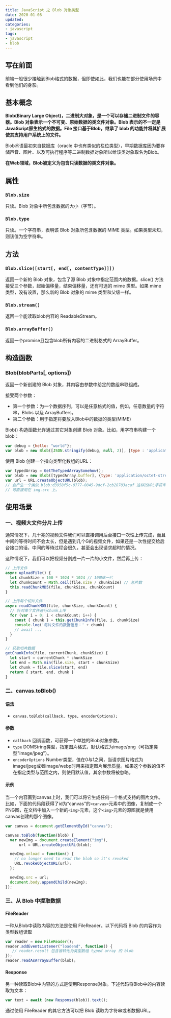 ```yaml
---
title: JavaScript 之 Blob 对象类型
date: 2020-01-08
updated:
categories:
- javascript
tags:
- javascript
- blob
---
```


## 写在前面

前端一般很少接触到Blob格式的数据，但即使如此，我们也能在部分使用场景中看到他们的身影。

<!-- more -->

## 基本概念

**Blob(Binary Large Object)，二进制大对象，是一个可以存储二进制文件的容器。Blob 对象表示一个不可变、原始数据的类文件对象。Blob 表示的不一定是JavaScript原生格式的数据。File 接口基于Blob，继承了 blob 的功能并将其扩展使其支持用户系统上的文件。**

Blob术语最初来自数据库（oracle 中也有类似的栏位类型），早期数据库因为要存储声音、图片、以及可执行程序等二进制数据对象所以给该类对象取名为Blob。

**在Web领域，Blob被定义为包含只读数据的类文件对象。**

## 属性

### ```Blob.size```

只读。Blob 对象中所包含数据的大小（字节）。

### ```Blob.type```

只读。一个字符串，表明该 Blob 对象所包含数据的 MIME 类型。如果类型未知，则该值为空字符串。

## 方法

### ```Blob.slice([start[, end[, contentType]]])```

返回一个新的 Blob 对象，包含了源 Blob 对象中指定范围内的数据。slice() 方法接受三个参数，起始偏移量，结束偏移量，还有可选的 mime 类型。如果 mime 类型，没有设置，那么新的 Blob 对象的 mime 类型和父级一样。

### ```Blob.stream()```

返回一个能读取blob内容的 ReadableStream。

### ```Blob.arrayBuffer()```

返回一个promise且包含blob所有内容的二进制格式的 ArrayBuffer。

## 构造函数

### Blob(blobParts[, options])

返回一个新创建的 Blob 对象，其内容由参数中给定的数组串联组成。

接受两个参数：
- 第一个参数：为一个数据序列，可以是任意格式的值，例如，任意数量的字符串，Blobs 以及 ArrayBuffers。
- 第二个参数：用于指定将要放入Blob中的数据的类型(MIME)

Blob() 构造函数允许通过其它对象创建 Blob 对象。比如，用字符串构建一个 blob：

```javascript
var debug = {hello: "world"};
var blob = new Blob([JSON.stringify(debug, null, 2)], {type : 'application/json'});
```

使用 Blob 创建一个指向类型化数组的URL：

```javascript
var typedArray = GetTheTypedArraySomehow();
var blob = new Blob([typedArray.buffer], {type: 'application/octet-stream'}); // 传入一个合适的 MIME 类型
var url = URL.createObjectURL(blob);
// 会产生一个类似 blob:d3958f5c-0777-0845-9dcf-2cb28783acaf 这样的URL字符串
// 可直接用在 img.src 上。
```

## 使用场景

### 一、视频大文件分片上传

通常情况下，几十兆的视频文件我们可以直接调用后台接口一次性上传完成，而且中间的等待时间不会太长，但是遇到几个G的视频文件，如果还是一次性提交给后台接口的话，中间的等待过程会很久，甚至会出现请求超时的情况。

这种情况下，我们可以把视频分割成一片一片的小文件，然后再上传：

```javascript
// 上传文件
async uploadFile() {
  let chunkSize = 100 * 1024 * 1024 // 100MB一片
  let chunkCount = Math.ceil(file.size / chunkSize) // 总片数
  this.readChunkMD5(file, chunkSize, chunkCount)
}

// 上传每个切片文件
async readChunkMD5(file, chunkSize, chunkCount) {
  // 针对单个文件进行chunk上传
  for (var i = 0; i < chunkCount; i++) {
    const { chunk } = this.getChunkInfo(file, i, chunkSize)
    console.log('每片文件的数据信息：' + chunk)
    // await ...
  }
}

// 获取切片数据
getChunkInfo(file, currentChunk, chunkSize) {
  let start = currentChunk * chunkSize
  let end = Math.min(file.size, start + chunkSize)
  let chunk = file.slice(start, end)
  return { start, end, chunk }
}
```

### 二、canvas.toBlob()

#### 语法

- ```canvas.toBlob(callback, type, encoderOptions);```

#### 参数

- ```callback``` 回调函数，可获得一个单独的Blob对象参数。
- ```type``` DOMString类型，指定图片格式，默认格式为image/png（可指定类型"image/jpeg"）。
- ```encoderOptions``` Number类型，值在0与1之间，当请求图片格式为image/jpeg或者image/webp时用来指定图片展示质量。如果这个参数的值不在指定类型与范围之内，则使用默认值，其余参数将被忽略。

#### 示例

当一个内容画到canvas上时，我们可以将它生成任何一个格式支持的图片文件。比如，下面的代码段获得了id为“canvas”的```<canvas>```元素中的图像，复制成一个PNG图，在文档中加入一个新的```<img>```元素，这个```<img>```元素的源图就是使用canvas创建的那个图像。

```javascript
var canvas = document.getElementById("canvas");

canvas.toBlob(function(blob) {
  var newImg = document.createElement("img"),
      url = URL.createObjectURL(blob);

  newImg.onload = function() {
    // no longer need to read the blob so it's revoked
    URL.revokeObjectURL(url);
  };

  newImg.src = url;
  document.body.appendChild(newImg);
});
```

### 三、从 Blob 中提取数据

#### FileReader

一种从Blob中读取内容的方法是使用 FileReader。以下代码将 Blob 的内容作为类型数组读取

```javascript
var reader = new FileReader();
reader.addEventListener("loadend", function() {
   // reader.result 包含被转化为类型数组 typed array 的 blob
});
reader.readAsArrayBuffer(blob);
```

#### Response

另一种读取Blob中内容的方式是使用Response对象。下述代码将Blob中的内容读取为文本：

```javascript
var text = await (new Response(blob)).text();
```

通过使用 FileReader 的其它方法可以把 Blob 读取为字符串或者数据URL。
